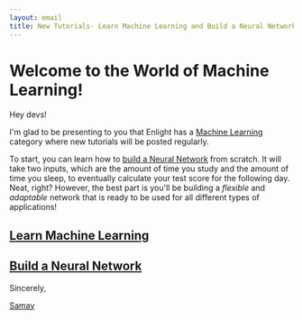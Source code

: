 ```yaml
---
layout: email
title: New Tutorials- Learn Machine Learning and Build a Neural Network!
---
```


# Welcome to the World of Machine Learning!

Hey devs!

I'm glad to be presenting to you that Enlight has a [Machine Learning](https://enlight.ml/ml) category where new tutorials will be posted regularly.

To start, you can learn how to [build a Neural Network](https://enlight.ml/build-a-neural-network) from scratch. It will take two inputs, which are the amount of time you study and the amount of time you sleep, to eventually calculate your test score for the following day. Neat, right? However, the best part is you'll be building a *flexible* and *adaptable* network that is ready to be used for all different types of applications!







  <div class="mw9 center ph3-ns">
  <div class="cf ph2-ns">
    <div class="fl w-100 w-50-ns pa2">
    <a href="https://enlight.ml/ml">
	<article class="mw7 ph3 ph5-ns tc br2 pv5 bg-blue mb5">
  	  <h1 class="fw6 f3 f2-ns lh-title mt0 mb3 white">
  	  Learn Machine Learning
  	  </h1>
  	</article>
  	</a>
    </div>
    <div class="fl w-100 w-50-ns pa2">
    <a href="https://enlight.ml/build-a-neural-network">
	<article class="mw7 ph3 ph5-ns tc br2 pv5 bg-red mb5">
  	  <h1 class="fw6 f3 f2-ns lh-title mt0 mb3 white">
  	  Build a Neural Network
  	  </h1>
  	</article> 
  	</a>   
  	</div>
  </div>
</div>


Sincerely,

[Samay](https://shamdasani.org)

